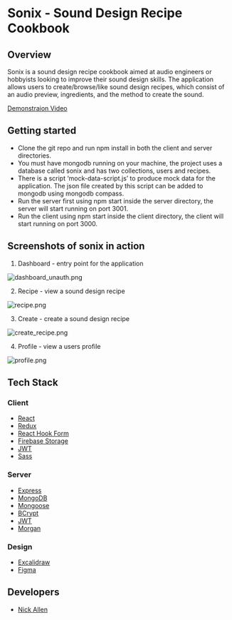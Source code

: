 # Sonix - Sound Design Recipe Cookbook


## Overview

Sonix is a sound design recipe cookbook aimed at audio engineers or hobbyists looking to improve their sound design skills.
The application allows users to create/browse/like sound design recipes, which consist of an audio preview, ingredients, and the method to create the sound.

[Demonstraion Video](https://www.youtube.com/watch?v=QWG9yLuA7Do)

## Getting started

* Clone the git repo and run npm install in both the client and server directories.
* You must have mongodb running on your machine, the project uses a database called sonix and has two collections, users and recipes.
* There is a script ‘mock-data-script.js’ to produce mock data for the application. The json file created by this script can be added to mongodb using mongodb compass.
* Run the server first using npm start inside the server directory, the server will start running on port 3001.
* Run the client using npm start inside the client directory, the client will start running on port 3000.


## Screenshots of sonix in action

1. Dashboard - entry point for the application

![dashboard_unauth.png](./readme-img/dashboard_unauth.png)

2. Recipe - view a sound design recipe
    
![recipe.png](./readme-img/recipe.png)
    

3. Create - create a sound design recipe
    
![create_recipe.png](./readme-img/create_recipe.png)
    

4. Profile - view a users profile
    
![profile.png](./readme-img/profile.png)
    

## Tech Stack
### Client
* [React](https://reactjs.org/) 
* [Redux](https://redux.js.org/) 
* [React Hook Form](https://react-hook-form.com/)
* [Firebase Storage](https://firebase.google.com/docs/storage) 
* [JWT](https://jwt.io/)
* [Sass](https://sass-lang.com/)

### Server
* [Express](https://expressjs.com/)
* [MongoDB](https://www.mongodb.com/)
* [Mongoose](https://mongoosejs.com/)
* [BCrypt](https://github.com/kelektiv/node.bcrypt.js)
* [JWT](https://jwt.io/)
* [Morgan](https://expressjs.com/en/resources/middleware/morgan.html)

### Design
* [Excalidraw](https://excalidraw.com/)
* [Figma](https://www.figma.com/)


## Developers
* [Nick Allen](https://github.com/nicallennn)
